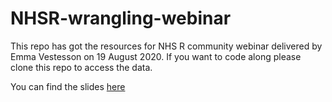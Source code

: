# NHSR-wrangling-webinar

This repo has got the resources for NHS R community webinar delivered by Emma Vestesson on 19 August 2020. If you want to code along please clone this repo to access the data. 

You can find the slides [here](https://thf-evaluative-analytics.github.io/NHSR-wrangling-webinar/slides.html)
